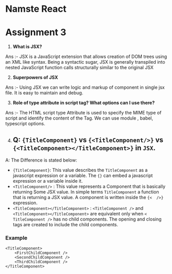 # Namste React


# Assignment 3


1. __What is JSX?__


Ans :-  JSX is a JavaScript extension that allows creation of DOM trees using an XML like syntax. Being a syntactic sugar, JSX is generally transpiled into nested JavaScript function calls structurally similar to the original JSX


2. __Superpowers of JSX__


Ans :-  Using JSX we can write logic and markup of component in single jsx file. It is easy to maintain and debug.


3. __Role of type attribute in script tag? What options can I use there?__


Ans :-  The HTML script type Attribute is used to specify the MIME type of script and identify the content of the Tag.
We can use module , babel, typescript  options.


4. ## Q: `{TitleComponent}` vs `{<TitleComponent/>}` vs `{<TitleComponent></TitleComponent>}` in `JSX`.
A: The Difference is stated below:
- `{TitleComponent}`: This value describes the `TitleComponent` as a javascript expression or a variable. 
The `{}` can embed a javascript expression or a variable inside it.
- `<TitleComponent/>` : This value represents a Component that is basically returning Some JSX value. In simple terms `TitleComponent` a function that is returning a JSX value.
A component is written inside the `{<  />}` expression.
- `<TitleComponent></TitleComponent>` :  `<TitleComponent />` and `<TitleComponent></TitleComponent>` are equivalent only when `< TitleComponent />` has no child components. The opening and closing tags are created to include the child components.
### Example
```
<TitleComponent>
    <FirstChildComponent />
    <SecondChildComponent />
    <ThirdChildComponent />
</TitleComponent>
